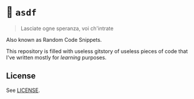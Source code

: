 # :bug: `asdf`
> Lasciate ogne speranza, voi ch'intrate

Also known as Random Code Snippets.

This repository is filled with useless gitstory of useless pieces of code that
I've written mostly for _learning_ purposes.

## License

See [LICENSE](https://github.com/ostera/zazen/blob/master/LICENSE).
